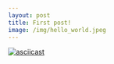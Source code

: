 ```yaml
---
layout: post
title: First post!
image: /img/hello_world.jpeg
---
```


[![asciicast](https://asciinema.org/a/239367.svg)](https://asciinema.org/a/239367)
